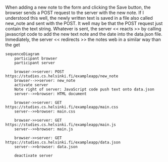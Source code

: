When adding a new note to the form and clicking the Save button, the browser sends a POST request to the server with the new note. If I understood this well, the newly written text is saved in a file also called new_note and sent with the POST. It well may be that the POST request just contain the text string. Whatever is sent, the server << reacts >> by calling javascript code to add the new text note and the date into the data.json file. Inmediately, the server << redirects >> the notes web in a similar way than the get

```mermaid
sequenceDiagram
    participant browser
    participant server

    browser->>server: POST https://studies.cs.helsinki.fi/exampleapp/new_note
    browser-->>server: new_note
    activate server
    Note right of server: JavaScript code push text onto data.json
    server-->>browser: HTML document

    browser->>server: GET https://studies.cs.helsinki.fi/exampleapp/main.css
    server-->>browser: main.css

    browser->>server: GET https://studies.cs.helsinki.fi/exampleapp/main.js
    server-->>browser: main.js

    browser->>server: GET https://studies.cs.helsinki.fi/exampleapp/data.json
    server-->>browser: data.json

    deactivate server
```
